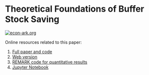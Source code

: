 # Theoretical Foundations of Buffer Stock Saving

[![econ-ark.org](https://img.shields.io/badge/Powered%20by-Econ--ARK-3e8acc.svg)](https://econ-ark.org/)

Online resources related to this paper:

1. [Full paper and code](https://github.com/llorracc/BufferStockTheory)
1. [Web version](http://econ.jhu.edu/people/ccarroll/papers/)
1. [REMARK code for quantitative results](https://github.com/econ-ark/REMARK/tree/master/REMARKs/BufferStockTheory)
1. [Jupyter Notebook](https://github.com/econ-ark/REMARK/tree/master/REMARKs/BufferStockTheory/BufferStockTheory.ipynb)

